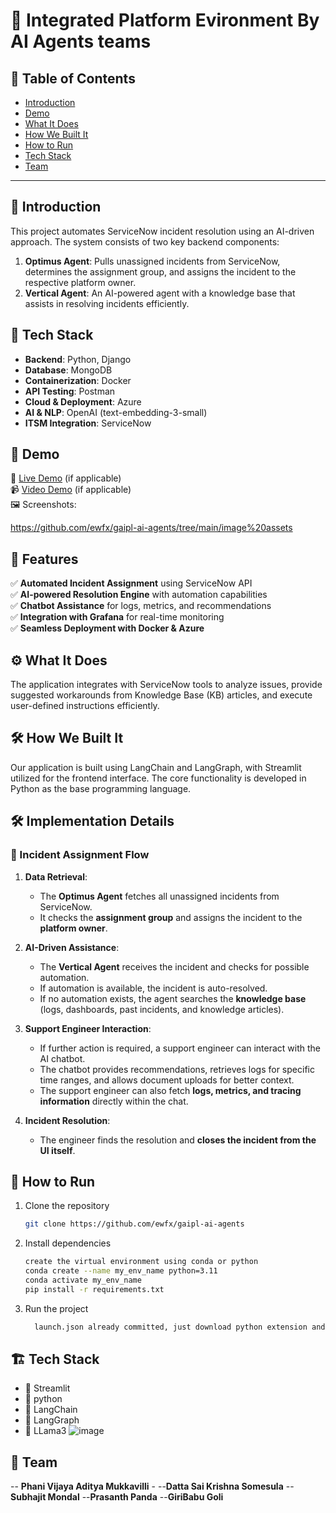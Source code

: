 # 🚀 Integrated Platform Evironment By AI Agents teams


## 📌 Table of Contents
- [Introduction](#introduction)
- [Demo](#demo)
- [What It Does](#what-it-does)
- [How We Built It](#how-we-built-it)
- [How to Run](#how-to-run)
- [Tech Stack](#tech-stack)
- [Team](#team)

---

## 🎯 Introduction
This project automates ServiceNow incident resolution using an AI-driven approach. The system consists of two key backend components:

1. **Optimus Agent**: Pulls unassigned incidents from ServiceNow, determines the assignment group, and assigns the incident to the respective platform owner.
2. **Vertical Agent**: An AI-powered agent with a knowledge base that assists in resolving incidents efficiently.

## 🔧 Tech Stack
- **Backend**: Python, Django
- **Database**: MongoDB
- **Containerization**: Docker
- **API Testing**: Postman
- **Cloud & Deployment**: Azure
- **AI & NLP**: OpenAI (text-embedding-3-small)
- **ITSM Integration**: ServiceNow

## 🎥 Demo
🔗 [Live Demo](#) (if applicable)  
📹 [Video Demo](https://github.com/ewfx/gaipl-ai-agents/blob/main/demo.webm) (if applicable)  
🖼️ Screenshots:

https://github.com/ewfx/gaipl-ai-agents/tree/main/image%20assets

## 🚀 Features
✅ **Automated Incident Assignment** using ServiceNow API  
✅ **AI-powered Resolution Engine** with automation capabilities  
✅ **Chatbot Assistance** for logs, metrics, and recommendations  
✅ **Integration with Grafana** for real-time monitoring  
✅ **Seamless Deployment with Docker & Azure**  


## ⚙️ What It Does
The application integrates with ServiceNow tools to analyze issues, provide suggested workarounds from Knowledge Base (KB) articles, and execute user-defined instructions efficiently.

## 🛠️ How We Built It
Our application is built using LangChain and LangGraph, with Streamlit utilized for the frontend interface. The core functionality is developed in Python as the base programming language.

## 🛠 Implementation Details

### 🔹 Incident Assignment Flow
1. **Data Retrieval**:
   - The **Optimus Agent** fetches all unassigned incidents from ServiceNow.
   - It checks the **assignment group** and assigns the incident to the **platform owner**.

2. **AI-Driven Assistance**:
   - The **Vertical Agent** receives the incident and checks for possible automation.
   - If automation is available, the incident is auto-resolved.
   - If no automation exists, the agent searches the **knowledge base** (logs, dashboards, past incidents, and knowledge articles).

3. **Support Engineer Interaction**:
   - If further action is required, a support engineer can interact with the AI chatbot.
   - The chatbot provides recommendations, retrieves logs for specific time ranges, and allows document uploads for better context.
   - The support engineer can also fetch **logs, metrics, and tracing information** directly within the chat.

4. **Incident Resolution**:
   - The engineer finds the resolution and **closes the incident from the UI itself**.


## 🏃 How to Run
1. Clone the repository  
   ```sh
   git clone https://github.com/ewfx/gaipl-ai-agents
   ```
2. Install dependencies  
   ```sh
   create the virtual environment using conda or python
   conda create --name my_env_name python=3.11
   conda activate my_env_name
   pip install -r requirements.txt
   ```
3. Run the project  
   ```sh
     launch.json already committed, just download python extension and run the application.
   ```

## 🏗️ Tech Stack
   - 🔹 Streamlit
   - 🔹 python
   - 🔹 LangChain
   - 🔹 LangGraph
   - 🔹 LLama3
     ![image](https://github.com/user-attachments/assets/e7845c95-e9b5-4469-9b51-3a1a9f5b12cf)

## 👥 Team
   -- **Phani Vijaya Aditya Mukkavilli** -
   --**Datta Sai Krishna Somesula**
   --**Subhajit Mondal**
   --**Prasanth Panda**
   --**GiriBabu Goli**
